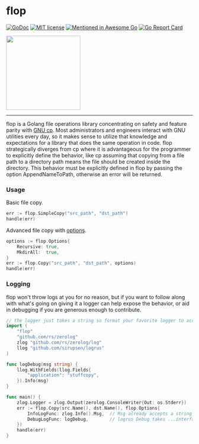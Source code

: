 # flop

[![GoDoc](https://godoc.org/github.com/homedepot/flop?status.svg)](https://godoc.org/github.com/homedepot/flop)
[![MIT license](https://img.shields.io/badge/License-MIT-blue.svg)](LICENSE)
[![Mentioned in Awesome Go](https://awesome.re/mentioned-badge.svg)](https://github.com/avelino/awesome-go)
[![Go Report Card](https://goreportcard.com/badge/github.com/homedepot/flop)](https://goreportcard.com/report/github.com/homedepot/flop)

<img src="https://github.com/homedepot/flop/raw/logo/doc/logo.png" width="200">

----

flop is a Golang file operations library concentrating on safety and feature parity with
[GNU cp](https://www.gnu.org/software/coreutils/manual/html_node/cp-invocation.html).
Most administrators and engineers interact with GNU utilities every day, so it makes sense to utilize
that knowledge and expectations for a library that does the same operation in code.  flop strategically
diverges from cp where it is advantageous for the programmer to explicitly define the behavior, like
cp assuming that copying from a file path to a directory path means the file should be created inside the directory.
This behavior must be explicitly defined in flop by passing the option AppendNameToPath, otherwise
an error will be returned.

### Usage
Basic file copy.
```go
err := flop.SimpleCopy("src_path", "dst_path")
handle(err)
```

Advanced file copy with [options](https://godoc.org/github.com/homedepot/flop#Options).
```go
options := flop.Options{
    Recursive: true,
    MkdirAll:  true,
}
err := flop.Copy("src_path", "dst_path", options)
handle(err)
```

### Logging
flop won't throw logs at you for no reason, but if you want to follow along with what's going on giving it a logger
can help expose the behavior, or aid in debugging if you are generous enough to contribute.
```go
// the logger just takes a string so format your favorite logger to accept one
import (
	"flop"
	"github.com/rs/zerolog"
	zlog "github.com/rs/zerolog/log"
	llog "github.com/sirupsen/logrus"
)

func logDebug(msg string) {
	llog.WithFields(llog.Fields{
		"application": "stuffcopy",
	}).Info(msg)
}

func main() {
	zlog.Logger = zlog.Output(zerolog.ConsoleWriter{Out: os.Stderr})
	err := flop.Copy(src.Name(), dst.Name(), flop.Options{
		InfoLogFunc: zlog.Info().Msg,  // Msg already accepts a string so we can just pass it directly
		DebugLogFunc: logDebug,        // logrus Debug takes ...interface{} so we need to wrap it
	})
	handle(err)
}
```
